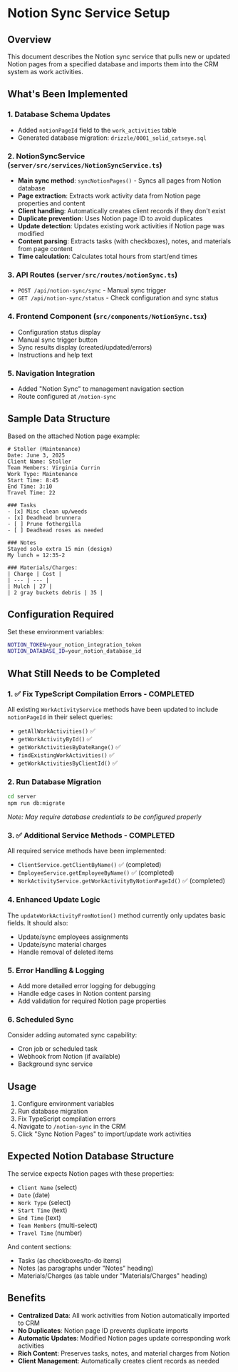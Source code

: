 # Notion Sync Service Setup

## Overview

This document describes the Notion sync service that pulls new or updated Notion pages from a specified database and imports them into the CRM system as work activities.

## What's Been Implemented

### 1. Database Schema Updates
- Added `notionPageId` field to the `work_activities` table
- Generated database migration: `drizzle/0001_solid_catseye.sql`

### 2. NotionSyncService (`server/src/services/NotionSyncService.ts`)
- **Main sync method**: `syncNotionPages()` - Syncs all pages from Notion database
- **Page extraction**: Extracts work activity data from Notion page properties and content
- **Client handling**: Automatically creates client records if they don't exist
- **Duplicate prevention**: Uses Notion page ID to avoid duplicates
- **Update detection**: Updates existing work activities if Notion page was modified
- **Content parsing**: Extracts tasks (with checkboxes), notes, and materials from page content
- **Time calculation**: Calculates total hours from start/end times

### 3. API Routes (`server/src/routes/notionSync.ts`)
- `POST /api/notion-sync/sync` - Manual sync trigger
- `GET /api/notion-sync/status` - Check configuration and sync status

### 4. Frontend Component (`src/components/NotionSync.tsx`)
- Configuration status display
- Manual sync trigger button
- Sync results display (created/updated/errors)
- Instructions and help text

### 5. Navigation Integration
- Added "Notion Sync" to management navigation section
- Route configured at `/notion-sync`

## Sample Data Structure

Based on the attached Notion page example:

```
# Stoller (Maintenance)
Date: June 3, 2025
Client Name: Stoller
Team Members: Virginia Currin
Work Type: Maintenance
Start Time: 8:45
End Time: 3:10
Travel Time: 22

### Tasks
- [x] Misc clean up/weeds
- [x] Deadhead brunnera
- [ ] Prune fothergilla
- [ ] Deadhead roses as needed

### Notes
Stayed solo extra 15 min (design)
My lunch = 12:35-2

### Materials/Charges:
| Charge | Cost |
| --- | --- |
| Mulch | 27 |
| 2 gray buckets debris | 35 |
```

## Configuration Required

Set these environment variables:

```bash
NOTION_TOKEN=your_notion_integration_token
NOTION_DATABASE_ID=your_notion_database_id
```

## What Still Needs to be Completed

### 1. ✅ Fix TypeScript Compilation Errors - COMPLETED
All existing `WorkActivityService` methods have been updated to include `notionPageId` in their select queries:

- `getAllWorkActivities()` ✅
- `getWorkActivityById()` ✅
- `getWorkActivitiesByDateRange()` ✅
- `findExistingWorkActivities()` ✅
- `getWorkActivitiesByClientId()` ✅

### 2. Run Database Migration
```bash
cd server
npm run db:migrate
```
*Note: May require database credentials to be configured properly*

### 3. ✅ Additional Service Methods - COMPLETED
All required service methods have been implemented:

- `ClientService.getClientByName()` ✅ (completed)
- `EmployeeService.getEmployeeByName()` ✅ (completed)
- `WorkActivityService.getWorkActivityByNotionPageId()` ✅ (completed)

### 4. Enhanced Update Logic
The `updateWorkActivityFromNotion()` method currently only updates basic fields. It should also:
- Update/sync employees assignments
- Update/sync material charges
- Handle removal of deleted items

### 5. Error Handling & Logging
- Add more detailed error logging for debugging
- Handle edge cases in Notion content parsing
- Add validation for required Notion page properties

### 6. Scheduled Sync
Consider adding automated sync capability:
- Cron job or scheduled task
- Webhook from Notion (if available)
- Background sync service

## Usage

1. Configure environment variables
2. Run database migration
3. Fix TypeScript compilation errors
4. Navigate to `/notion-sync` in the CRM
5. Click "Sync Notion Pages" to import/update work activities

## Expected Notion Database Structure

The service expects Notion pages with these properties:
- `Client Name` (select)
- `Date` (date)
- `Work Type` (select)
- `Start Time` (text)
- `End Time` (text)
- `Team Members` (multi-select)
- `Travel Time` (number)

And content sections:
- Tasks (as checkboxes/to-do items)
- Notes (as paragraphs under "Notes" heading)
- Materials/Charges (as table under "Materials/Charges" heading)

## Benefits

- **Centralized Data**: All work activities from Notion automatically imported to CRM
- **No Duplicates**: Notion page ID prevents duplicate imports
- **Automatic Updates**: Modified Notion pages update corresponding work activities
- **Rich Content**: Preserves tasks, notes, and material charges from Notion
- **Client Management**: Automatically creates client records as needed 